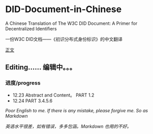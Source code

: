 # DID-Document-in-Chinese
A Chinese Translation of The W3C DID Document: A Primer for Decentralized Identifiers

一份W3C DID文档——《初识分布式身份标识》的中文翻译

[正文](https://github.com/zeoxisca/DID-Document-in-Chinese/blob/master/DID-W3C-A%20Primer%20for%20Decentralized%20Identifiers.md)

## Editing...... 编辑中。。。
### 进度/progress 
- 12.23 Abstract and Content。 PART 1.2
- 12.24 PART 3.4.5.6



*Poor English to me. If there is any mistake, please forgive me.  So as Markdown*

*英语水平很差，如有错误，多多包涵。Markdown 也用的不好。*
